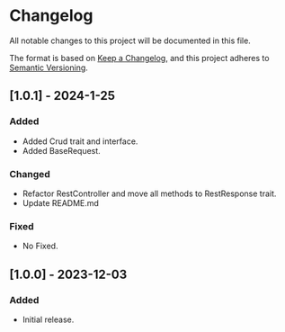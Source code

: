 # Changelog

All notable changes to this project will be documented in this file.

The format is based on [Keep a Changelog](https://keepachangelog.com/en/1.0.0/),
and this project adheres to [Semantic Versioning](https://semver.org/spec/v2.0.0.html).

## [1.0.1] - 2024-1-25

### Added

- Added Crud trait and interface.
- Added BaseRequest.

### Changed

- Refactor RestController and move all methods to RestResponse trait.
- Update README.md

### Fixed

- No Fixed.

## [1.0.0] - 2023-12-03

### Added

- Initial release.

